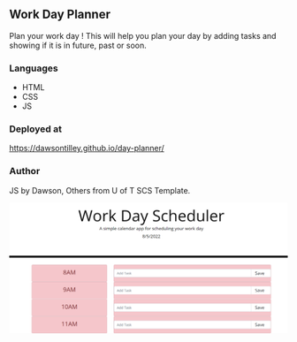 ## Work Day Planner
Plan your work day ! This will help you plan your day by adding tasks and showing if it is in future, past or soon.

### Languages
* HTML
* CSS
* JS

### Deployed at
https://dawsontilley.github.io/day-planner/

### Author
JS by Dawson, Others from U of T SCS Template.

![site](./assets/img/website.PNG)
